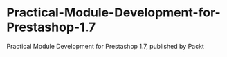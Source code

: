 # Practical-Module-Development-for-Prestashop-1.7
Practical Module Development for Prestashop 1.7, published by Packt
